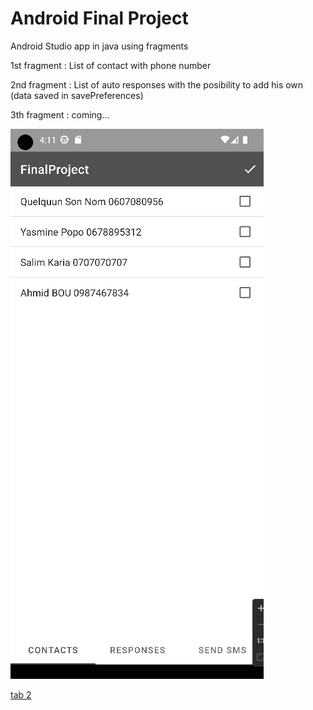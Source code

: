 # Android Final Project

Android Studio app in java using fragments 

1st fragment : List of contact with phone number

2nd fragment : List of auto responses with the posibility to add his own (data saved in savePreferences)

3th fragment : coming...


![tab 1](./images_readme/tab1.png) 

[tab 2](./images_readme/tab2.png) 